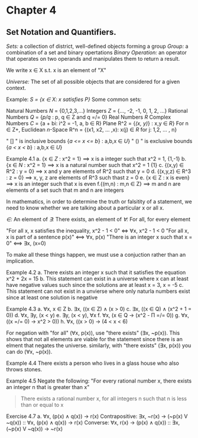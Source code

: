 # Chapter 4
## Set Notation and Quantifiers.

*Sets:* a collection of district, well-defined objects forming a group
*Group:* a combination of a set and binary opertations
*Binary Operation:*  an operator that operates on two operands and manipulates them to return a result.

We write x ∈ X s.t. x is an element of "X" 

*Universe:* The set of all possible objects that are considered for a given context. 

Example: _S = {x ∈ X: x satisfies P}_
Some common sets:

Natural Numbers _N_ = {0,1,2,3,...}
Integers _Z_ = {..., -2, -1, 0, 1, 2, ...}
Rational Numbers _Q_ = {_p/q_ : p, q ∈ Z and q =/= 0}
Real Numbers _R_
Complex Numbers _C_ = {a + bi: i^2 = -1, a, b ∈ R}
Plane R^2 = {_(x, y)_} : x,y ∈ _R_}
For n ∈ Z+, Euclidean _n_-Space R^n = {(x1, x2, ... ,x): x(j) ∈ _R_ for j: 1,2, ... , n}


" [] " is inclusive bounds {_a <= x <= b_} : a,b,x ∈ _U_}
" () " is exclusive bounds {_a < x < b_} : a,b,x ∈ _U_}

Example 4.1
a. {x ∈ _Z_ : x^2 = 1} ==> x is a integer such that x^2 = 1, {1,-1}
b. {x ∈ _N_ : x^2 = 1} ==> x is a natural number such that x^2 = 1 {1}
c. {(x,y) ∈ R^2 : y = 0} ==> x and y are elements of R^2 such that y = 0 
d. {(x,y,z) ∈ R^3 : z = 0} ==> x, y, z are elements of R^3 such thast z = 0
e. {x ∈ Z : x is even} ==> x is an integer such that x is even
f.{(m,n) : m,n ∈ Z} ==> m and n are elements of a set such that m and n are integers

In mathematics, in order to determine the truth or falsitity of a statement, we need to know whether we are talking about a particular x or all x.

_∈:_ An element of
_∃:_ There exists, an element of 
_∀:_ For all, for every element

"For all x, x satisfies the inequality, x^2 - 1 < 0" <=>  ∀x, x^2 - 1 < 0
"For all x, x is part of a sentence p(x)" <==> ∀x, p(x)
"There is an integer x such that x = 0" <==> ∃x, (x=0)

To make all these things happen, we must use a conjuction rather than an implication.

Example 4.2
a. There exists an integer x such that it satisfies the equation x^2 + 2x = 15
b. This statement can exist in a universe where x can at least have negative values such since the solutions are at least x = 3, x = -5
c. This statement can not exist in a unvierse where only naturla numbers exist since at least one solution is negative

Example 4.3
a. ∀x, x ∈ Z
b. ∃x, ((x ∈ Z) ∧ (x > 0)
c. ∃x, ((x ∈ Q) ∧ (x^2 + 1 = 0))
d. ∀x, ∃y, (x < y)
e. ∃y, (x < y), ∀x
f. ∀x, (x ∈ Q -> (x^2 - Π =/= 0))
g. ∀x, ((x =/= 0) -> x^2 > 0))
h. ∀x, ((x > 0) -> (4 < x < 6)

For negation  with "for all" (∀x, p(x)), use "there exists" (∃x, ~p(x)). This shows that not all elements are viable for the statement since there is an elment that negates the universe. similarly, with "there exists" (∃x, p(x)) you can do (∀x, ~p(x)).

Example 4.4
There exists a person who lives in a glass house who also throws stones.

Example 4.5
Negate the following: "For every rational number x, there exists an integer n that is greater than x"
> There exists a rational number x, for all integers n such that n is less than or equal to x

Exercise 4.7
a. ∀x, (p(x) ∧ q(x)) -> r(x)
Contrapositive: ∃x, ~r(x) -> (~p(x) V ~q(x)) :: ∀x, (p(x) ∧ q(x)) -> r(x)
Converse: ∀x, r(x) -> (p(x) ∧ q(x)) :: ∃x, (~p(x) V ~q(x)) -> ~r(x) 



